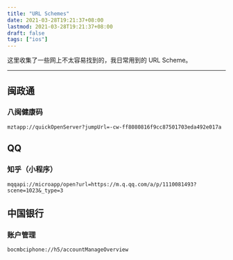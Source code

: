```yaml
---
title: "URL Schemes"
date: 2021-03-28T19:21:37+08:00
lastmod: 2021-03-28T19:21:37+08:00
draft: false
tags: ["ios"]
---
```


这里收集了一些网上不太容易找到的，我日常用到的 URL Scheme。

<!--more-->

---

## 闽政通

### 八闽健康码

```
mztapp://quickOpenServer?jumpUrl=-cw-ff8080816f9cc87501703eda492e017a
```

## QQ

### 知乎（小程序）

```
mqqapi://microapp/open?url=https://m.q.qq.com/a/p/1110081493?scene=1023&_type=3
```

## 中国银行

### 账户管理

```
bocmbciphone://h5/accountManageOverview
```
